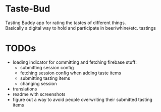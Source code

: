 # Taste-Bud
Tasting Buddy app for rating the tastes of different things.   
Basically a digital way to hold and participate in beer/whine/etc. tastings


 # TODOs
  - loading indicator for committing and fetching firebase stuff:
    - submitting session config
    - fetching session config when adding taste items
    - submitting tasting items
    - changing session
  - translations
  - readme with screenshots
  - figure out a way to avoid people overwriting their submitted tasting items